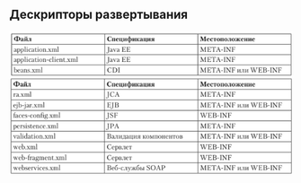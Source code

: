## Дескрипторы развертывания
![deployment_descriptors_1](../img/deployment_descriptors_1.png)
![deployment_descriptors_2](../img/deployment_descriptors_2.png)